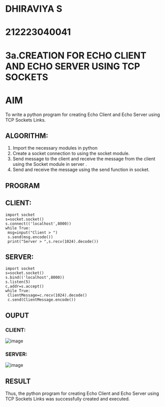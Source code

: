# DHIRAVIYA S
# 212223040041
# 3a.CREATION FOR ECHO CLIENT AND ECHO SERVER USING TCP SOCKETS
# AIM
To write a python program for creating Echo Client and Echo Server using TCP
Sockets Links.
## ALGORITHM:
1. Import the necessary modules in python
2. Create a socket connection to using the socket module.
3. Send message to the client and receive the message from the client using the Socket module in
 server .
4. Send and receive the message using the send function in socket.
## PROGRAM
## CLIENT:
```
import socket
s=socket.socket()
s.connect(('localhost',8000))
while True:
 msg=input("Client > ")
 s.send(msg.encode())
 print("Server > ",s.recv(1024).decode())
```
## SERVER:
```
import socket
s=socket.socket()
s.bind(('localhost',8000))
s.listen(5)
c,addr=s.accept()
while True:
 ClientMessage=c.recv(1024).decode()
 c.send(ClientMessage.encode())
```
## OUPUT
### CLIENT: 
![image](https://github.com/DHIRAVIYASUNDARAM/3a.Sockets_Creation_for_Echo_Client_and_Echo_Server/assets/165143880/2ba73b8a-9929-4501-b08d-46d07d1c06ed)

### SERVER:
![image](https://github.com/DHIRAVIYASUNDARAM/3a.Sockets_Creation_for_Echo_Client_and_Echo_Server/assets/165143880/d8c05e13-10eb-4fdd-b039-0db2d1be0d34)

## RESULT
Thus, the python program for creating Echo Client and Echo Server using TCP Sockets Links 
was successfully created and executed.
